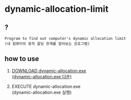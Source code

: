 # dynamic-allocation-limit
## ?
    Program to find out computer's dynamic allocation limit
    (내 컴퓨터의 동적 할당 한계를 알아보는 프로그램)

## how to use
1. <a href = "https://github.com/limhuiseong/dynamic-allocation-limit/blob/main/dynamic-allocation.exe?raw=true">DOWNLOAD dynamic-allocation.exe<br>
(dynamic-allocation.exe 다운)</a>

2. EXECUTE dynamic-allocation.exe<br>
(dynamic-allocation.exe 실행)